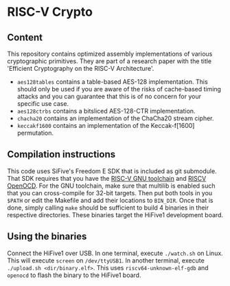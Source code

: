 # RISC-V Crypto

## Content
This repository contains optimized assembly implementations of various cryptographic primitives. They are part of a research paper with the title 'Efficient Cryptography on the RISC-V Architecture'.

 * `aes128tables` contains a table-based AES-128 implementation. This should only be used if you are aware of the risks of cache-based timing attacks and you can guarantee that this is of no concern for your specific use case.
 * `aes128ctrbs` contains a bitsliced AES-128-CTR implementation.
 * `chacha20` contains an implementation of the ChaCha20 stream cipher.
 * `keccakf1600` contains an implementation of the Keccak-f[1600] permutation.

## Compilation instructions

This code uses SiFive's Freedom E SDK that is included as git submodule. That
SDK requires that you have the [RISC-V GNU toolchain](https://github.com/riscv/riscv-gnu-toolchain) and [RISCV OpenOCD](https://github.com/riscv/riscv-openocd).
For the GNU toolchain, make sure that multilib is enabled such that you can
cross-compile for 32-bit targets. Then put both tools in you `$PATH` or edit
the Makefile and add their locations to `BIN_DIR`. Once that is done, simply
calling `make` should be sufficient to build 4 binaries in their respective
directories. These binaries target the HiFive1 development board.

## Using the binaries

Connect the HiFive1 over USB. In one terminal, execute `./watch.sh` on Linux.
This will execute `screen` on `/dev/ttyUSB1`. In another terminal, execute
`./upload.sh <dir/binary.elf>`. This uses `riscv64-unknown-elf-gdb` and `openocd`
to flash the binary to the HiFive1 board.

